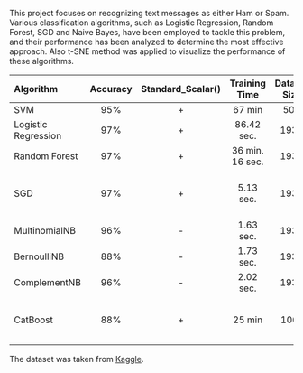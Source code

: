 This project focuses on recognizing text messages as either Ham or Spam. Various classification algorithms, such as Logistic Regression, Random Forest, SGD and Naive Bayes, have been employed to tackle this problem, and their performance has been analyzed to determine the most effective approach. Also t-SNE method was applied to visualize the performance of these algorithms. 


| Algorithm             | Accuracy | Standard_Scalar() | Training Time | Dataset Size | Hyperparameters |
|         :---          | :---:    |    :---:          | :---:          | :---:       | ---:            |
| SVM                   | 95%      |      +            | 67 min         | 50K         | kernel='linear' |
| Logistic Regression   | 97%      |      +            | 86.42 sec.     | 193K        | - |
| Random Forest         | 97%      |      +            | 36 min. 16 sec.| 193K        | n_estimators=30, random_state=42 |
| SGD                   | 97%      |      +            | 5.13 sec.      | 193K        | loss='log_loss', alpha=0.01, max_iter=1000, random_state=42|
| MultinomialNB         | 96%      |      -            | 1.63 sec.      | 193K        | - |
| BernoulliNB           | 88%      |      -            | 1.73 sec.      | 193K        | - |
| ComplementNB          | 96%      |      -            | 2.02 sec.      | 193K        | - |
| CatBoost              | 88%      |      +            | 25 min         | 100k        | iterations=200, learning_rate=0.01, depth=6, l2_leaf_reg=3, early_stopping_rounds=10|

The dataset was taken from [Kaggle](https://www.kaggle.com/datasets/meruvulikith/190k-spam-ham-email-dataset-for-classification/data).
